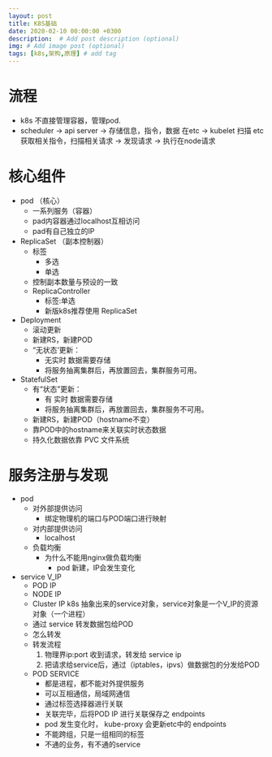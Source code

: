 ```yaml
---
layout: post
title: K8S基础
date: 2020-02-10 00:00:00 +0300
description:  # Add post description (optional)
img: # Add image post (optional)
tags: [k8s,架构,原理] # add tag
---
```


# 流程
- k8s 不直接管理容器，管理pod.
- scheduler -> api server -> 存储信息，指令，数据 在etc -> kubelet 扫描 etc 获取相关指令，扫描相关请求 -> 发现请求 -> 执行在node请求
# 核心组件
- pod （核心）
    - 一系列服务（容器）
    - pad内容器通过localhost互相访问
    - pad有自己独立的IP
- ReplicaSet （副本控制器）
    - 标签 
        - 多选
        - 单选
    - 控制副本数量与预设的一致
    -  ReplicaController
        - 标签:单选
        - 新版k8s推荐使用 ReplicaSet
- Deployment
    - 滚动更新
    - 新建RS，新建POD
    - “无状态‘更新：
        - 无实时 数据需要存储
        - 将服务抽离集群后，再放置回去，集群服务可用。
- StatefulSet
    - 有“状态”更新：
        - 有 实时 数据需要存储
        - 将服务抽离集群后，再放置回去，集群服务不可用。
    - 新建RS，新建POD（hostname不变）
    - 靠POD中的hostname来关联实时状态数据
    - 持久化数据依靠 PVC 文件系统
# 服务注册与发现
- pod
    - 对外部提供访问
        - 绑定物理机的端口与POD端口进行映射
    - 对内部提供访问
        - localhost
    - 负载均衡
        - 为什么不能用nginx做负载均衡
            - pod 新建，IP会发生变化
- service V_IP
    - POD IP
    - NODE IP
    - Cluster IP k8s 抽象出来的service对象，service对象是一个V_IP的资源对象（一个进程）
    - 通过 service 转发数据包给POD
    - 怎么转发
    - 转发流程
        1. 物理界ip:port 收到请求，转发给 service ip 
        2.  把请求给service后，通过（iptables，ipvs）做数据包的分发给POD
    - POD SERVICE 
        - 都是进程，都不能对外提供服务
        - 可以互相通信，局域网通信
        - 通过标签选择器进行关联
        - 关联完毕，后将POD IP 进行关联保存之 endpoints
        - pod 发生变化时， kube-proxy 会更新etc中的 endpoints
        - 不能跨组，只是一组相同的标签 
        - 不通的业务，有不通的service
